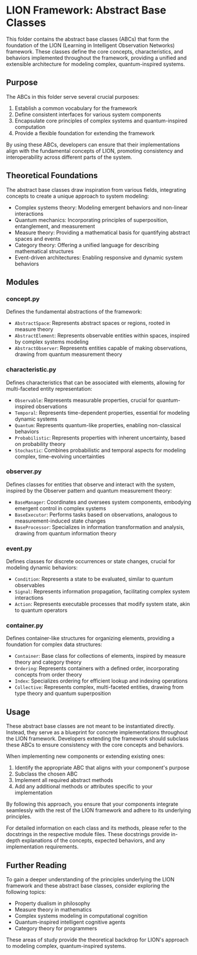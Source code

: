 # LION Framework: Abstract Base Classes

This folder contains the abstract base classes (ABCs) that form the foundation of the LION (Learning in Intelligent Observation Networks) framework. These classes define the core concepts, characteristics, and behaviors implemented throughout the framework, providing a unified and extensible architecture for modeling complex, quantum-inspired systems.

## Purpose

The ABCs in this folder serve several crucial purposes:

1. Establish a common vocabulary for the framework
2. Define consistent interfaces for various system components
3. Encapsulate core principles of complex systems and quantum-inspired computation
4. Provide a flexible foundation for extending the framework

By using these ABCs, developers can ensure that their implementations align with the fundamental concepts of LION, promoting consistency and interoperability across different parts of the system.

## Theoretical Foundations

The abstract base classes draw inspiration from various fields, integrating concepts to create a unique approach to system modeling:

- Complex systems theory: Modeling emergent behaviors and non-linear interactions
- Quantum mechanics: Incorporating principles of superposition, entanglement, and measurement
- Measure theory: Providing a mathematical basis for quantifying abstract spaces and events
- Category theory: Offering a unified language for describing mathematical structures
- Event-driven architectures: Enabling responsive and dynamic system behaviors

## Modules

### concept.py
Defines the fundamental abstractions of the framework:
- `AbstractSpace`: Represents abstract spaces or regions, rooted in measure theory
- `AbstractElement`: Represents observable entities within spaces, inspired by complex systems modeling
- `AbstractObserver`: Represents entities capable of making observations, drawing from quantum measurement theory

### characteristic.py
Defines characteristics that can be associated with elements, allowing for multi-faceted entity representation:
- `Observable`: Represents measurable properties, crucial for quantum-inspired observations
- `Temporal`: Represents time-dependent properties, essential for modeling dynamic systems
- `Quantum`: Represents quantum-like properties, enabling non-classical behaviors
- `Probabilistic`: Represents properties with inherent uncertainty, based on probability theory
- `Stochastic`: Combines probabilistic and temporal aspects for modeling complex, time-evolving uncertainties

### observer.py
Defines classes for entities that observe and interact with the system, inspired by the Observer pattern and quantum measurement theory:
- `BaseManager`: Coordinates and oversees system components, embodying emergent control in complex systems
- `BaseExecutor`: Performs tasks based on observations, analogous to measurement-induced state changes
- `BaseProcessor`: Specializes in information transformation and analysis, drawing from quantum information theory

### event.py
Defines classes for discrete occurrences or state changes, crucial for modeling dynamic behaviors:
- `Condition`: Represents a state to be evaluated, similar to quantum observables
- `Signal`: Represents information propagation, facilitating complex system interactions
- `Action`: Represents executable processes that modify system state, akin to quantum operators

### container.py
Defines container-like structures for organizing elements, providing a foundation for complex data structures:
- `Container`: Base class for collections of elements, inspired by measure theory and category theory
- `Ordering`: Represents containers with a defined order, incorporating concepts from order theory
- `Index`: Specializes ordering for efficient lookup and indexing operations
- `Collective`: Represents complex, multi-faceted entities, drawing from type theory and quantum superposition

## Usage

These abstract base classes are not meant to be instantiated directly. Instead, they serve as a blueprint for concrete implementations throughout the LION framework. Developers extending the framework should subclass these ABCs to ensure consistency with the core concepts and behaviors.

When implementing new components or extending existing ones:

1. Identify the appropriate ABC that aligns with your component's purpose
2. Subclass the chosen ABC
3. Implement all required abstract methods
4. Add any additional methods or attributes specific to your implementation

By following this approach, you ensure that your components integrate seamlessly with the rest of the LION framework and adhere to its underlying principles.

For detailed information on each class and its methods, please refer to the docstrings in the respective module files. These docstrings provide in-depth explanations of the concepts, expected behaviors, and any implementation requirements.

## Further Reading

To gain a deeper understanding of the principles underlying the LION framework and these abstract base classes, consider exploring the following topics:

- Property dualism in philosophy
- Measure theory in mathematics
- Complex systems modeling in computational cognition
- Quantum-inspired intelligent cognitive agents
- Category theory for programmers

These areas of study provide the theoretical backdrop for LION's approach to modeling complex, quantum-inspired systems.
